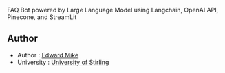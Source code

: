 FAQ Bot powered by Large Language Model using Langchain, OpenAI API, Pinecone, and StreamLit
## Author

- Author : [Edward Mike](https://www.linkedin.com/in/edward-mike/)
- University : [University of Stirling](https://www.stir.ac.uk/) 

